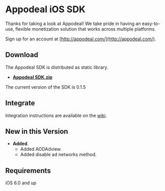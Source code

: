# Appodeal iOS SDK

Thanks for taking a look at Appodeal! We take pride in having an easy-to-use, flexible monetization solution that works across multiple platforms.

Sign up for an account at [http://appodeal.com/](http://appodeal.com/).

## Download

The Appodeal SDK is distributed as static library.

- **[Appodeal SDK.zip](http://dl.dropbox.com/s/tandgz79v1t971q/Appodeal-iOS-SDK.zip)**

The current version of the SDK is 0.1.5

## Integrate

Integration instructions are available on the [wiki](https://github.com/appodeal/appodeal-ios-demo/wiki).

## New in this Version

- **Added**.
    - Added AODAdview.
    - Added disable ad networks method.


## Requirements

iOS 6.0 and up